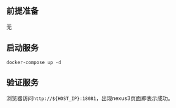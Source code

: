 ## 前提准备

无

## 启动服务

```shell
docker-compose up -d
```

## 验证服务

浏览器访问`http://${HOST_IP}:18081`，出现nexus3页面即表示成功。
